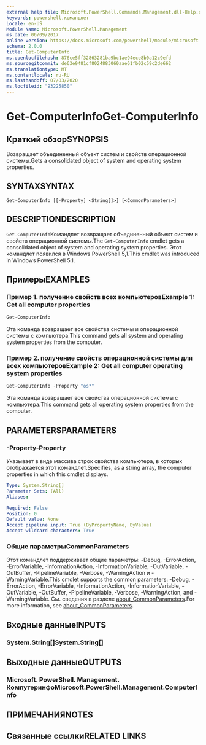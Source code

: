 ```yaml
---
external help file: Microsoft.PowerShell.Commands.Management.dll-Help.xml
keywords: powershell,командлет
Locale: en-US
Module Name: Microsoft.PowerShell.Management
ms.date: 06/09/2017
online version: https://docs.microsoft.com/powershell/module/microsoft.powershell.management/get-computerinfo?view=powershell-7&WT.mc_id=ps-gethelp
schema: 2.0.0
title: Get-ComputerInfo
ms.openlocfilehash: 876ce5ff32863281ba9bc1ae94ece8b0a12c9efd
ms.sourcegitcommit: de63e9481cf8024883060aae61fb02c59c2de662
ms.translationtype: MT
ms.contentlocale: ru-RU
ms.lasthandoff: 07/03/2020
ms.locfileid: "93225850"
---
```

# <span data-ttu-id="a9a3c-103">Get-ComputerInfo</span><span class="sxs-lookup"><span data-stu-id="a9a3c-103">Get-ComputerInfo</span></span>

## <span data-ttu-id="a9a3c-104">Краткий обзор</span><span class="sxs-lookup"><span data-stu-id="a9a3c-104">SYNOPSIS</span></span>
<span data-ttu-id="a9a3c-105">Возвращает объединенный объект систем и свойств операционной системы.</span><span class="sxs-lookup"><span data-stu-id="a9a3c-105">Gets a consolidated object of system and operating system properties.</span></span>

## <span data-ttu-id="a9a3c-106">SYNTAX</span><span class="sxs-lookup"><span data-stu-id="a9a3c-106">SYNTAX</span></span>

```
Get-ComputerInfo [[-Property] <String[]>] [<CommonParameters>]
```

## <span data-ttu-id="a9a3c-107">DESCRIPTION</span><span class="sxs-lookup"><span data-stu-id="a9a3c-107">DESCRIPTION</span></span>

<span data-ttu-id="a9a3c-108">`Get-ComputerInfo`Командлет возвращает объединенный объект систем и свойств операционной системы.</span><span class="sxs-lookup"><span data-stu-id="a9a3c-108">The `Get-ComputerInfo` cmdlet gets a consolidated object of system and operating system properties.</span></span>
<span data-ttu-id="a9a3c-109">Этот командлет появился в Windows PowerShell 5,1.</span><span class="sxs-lookup"><span data-stu-id="a9a3c-109">This cmdlet was introduced in Windows PowerShell 5.1.</span></span>

## <span data-ttu-id="a9a3c-110">Примеры</span><span class="sxs-lookup"><span data-stu-id="a9a3c-110">EXAMPLES</span></span>

### <span data-ttu-id="a9a3c-111">Пример 1. получение свойств всех компьютеров</span><span class="sxs-lookup"><span data-stu-id="a9a3c-111">Example 1: Get all computer properties</span></span>

```powershell
Get-ComputerInfo
```

<span data-ttu-id="a9a3c-112">Эта команда возвращает все свойства системы и операционной системы с компьютера.</span><span class="sxs-lookup"><span data-stu-id="a9a3c-112">This command gets all system and operating system properties from the computer.</span></span>

### <span data-ttu-id="a9a3c-113">Пример 2. получение свойств операционной системы для всех компьютеров</span><span class="sxs-lookup"><span data-stu-id="a9a3c-113">Example 2: Get all computer operating system properties</span></span>

```powershell
Get-ComputerInfo -Property "os*"
```

<span data-ttu-id="a9a3c-114">Эта команда возвращает все свойства операционной системы с компьютера.</span><span class="sxs-lookup"><span data-stu-id="a9a3c-114">This command gets all operating system properties from the computer.</span></span>

## <span data-ttu-id="a9a3c-115">PARAMETERS</span><span class="sxs-lookup"><span data-stu-id="a9a3c-115">PARAMETERS</span></span>

### <span data-ttu-id="a9a3c-116">-Property</span><span class="sxs-lookup"><span data-stu-id="a9a3c-116">-Property</span></span>

<span data-ttu-id="a9a3c-117">Указывает в виде массива строк свойства компьютера, в которых отображается этот командлет.</span><span class="sxs-lookup"><span data-stu-id="a9a3c-117">Specifies, as a string array, the computer properties in which this cmdlet displays.</span></span>

```yaml
Type: System.String[]
Parameter Sets: (All)
Aliases:

Required: False
Position: 0
Default value: None
Accept pipeline input: True (ByPropertyName, ByValue)
Accept wildcard characters: True
```

### <span data-ttu-id="a9a3c-118">Общие параметры</span><span class="sxs-lookup"><span data-stu-id="a9a3c-118">CommonParameters</span></span>

<span data-ttu-id="a9a3c-119">Этот командлет поддерживает общие параметры: -Debug, -ErrorAction, -ErrorVariable, -InformationAction, -InformationVariable, -OutVariable, -OutBuffer, -PipelineVariable, -Verbose, -WarningAction и -WarningVariable.</span><span class="sxs-lookup"><span data-stu-id="a9a3c-119">This cmdlet supports the common parameters: -Debug, -ErrorAction, -ErrorVariable, -InformationAction, -InformationVariable, -OutVariable, -OutBuffer, -PipelineVariable, -Verbose, -WarningAction, and -WarningVariable.</span></span> <span data-ttu-id="a9a3c-120">См. сведения в разделе [about_CommonParameters](../Microsoft.PowerShell.Core/About/about_CommonParameters.md).</span><span class="sxs-lookup"><span data-stu-id="a9a3c-120">For more information, see [about_CommonParameters](../Microsoft.PowerShell.Core/About/about_CommonParameters.md).</span></span>

## <span data-ttu-id="a9a3c-121">Входные данные</span><span class="sxs-lookup"><span data-stu-id="a9a3c-121">INPUTS</span></span>

### <span data-ttu-id="a9a3c-122">System.String[]</span><span class="sxs-lookup"><span data-stu-id="a9a3c-122">System.String[]</span></span>

## <span data-ttu-id="a9a3c-123">Выходные данные</span><span class="sxs-lookup"><span data-stu-id="a9a3c-123">OUTPUTS</span></span>

### <span data-ttu-id="a9a3c-124">Microsoft. PowerShell. Management. Компутеринфо</span><span class="sxs-lookup"><span data-stu-id="a9a3c-124">Microsoft.PowerShell.Management.ComputerInfo</span></span>

## <span data-ttu-id="a9a3c-125">ПРИМЕЧАНИЯ</span><span class="sxs-lookup"><span data-stu-id="a9a3c-125">NOTES</span></span>

## <span data-ttu-id="a9a3c-126">Связанные ссылки</span><span class="sxs-lookup"><span data-stu-id="a9a3c-126">RELATED LINKS</span></span>
